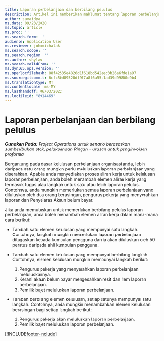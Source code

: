 ```yaml
---
title: Laporan perbelanjaan dan berbilang pelulus
description: Artikel ini memberikan maklumat tentang laporan perbelanjaan yang memerlukan kelulusan oleh lebih daripada satu orang.
author: suvaidya
ms.date: 09/23/2020
ms.topic: article
ms.prod: ''
ms.search.form: ''
audience: Application User
ms.reviewer: johnmichalak
ms.search.scope: ''
ms.search.region: ''
ms.author: shylaw
ms.search.validFrom: ''
ms.dyn365.ops.version: ''
ms.openlocfilehash: 88f42535e4826d1f618bd542eec3b26a6fde1a97
ms.sourcegitcommit: 6cfc50d89528df977a8f6a55c1ad39d99800d9b4
ms.translationtype: MT
ms.contentlocale: ms-MY
ms.lasthandoff: 06/03/2022
ms.locfileid: "8914469"
---
```

# <a name="expense-reports-and-multiple-approvers"></a>Laporan perbelanjaan dan berbilang pelulus

_**Gunakan Pada:** Project Operations untuk senario berasaskan sumber/bukan stok, pelaksanaan Ringan - urusan untuk penginvoisan proforma_

Bergantung pada dasar kelulusan perbelanjaan organisasi anda, lebih daripada satu orang mungkin perlu meluluskan laporan perbelanjaan yang diserahkan. Apabila anda menyediakan proses aliran kerja untuk kelulusan laporan perbelanjaan, anda boleh menambah elemen aliran kerja yang termasuk tugas atau langkah untuk satu atau lebih laporan pelulus. Contohnya, anda mungkin memerlukan semua laporan perbelanjaan yang diluluskan oleh dua orang berasingan, pengurus pekerja yang menyerahkan laporan dan Penyelaras Akaun belum bayar.

Jika anda memutuskan untuk memerlukan berbilang pelulus laporan perbelanjaan, anda boleh menambah elemen aliran kerja dalam mana-mana cara berikut:

- Tambah satu elemen kelulusan yang mempunyai satu langkah. Contohnya, langkah mungkin memerlukan laporan perbelanjaan ditugaskan kepada kumpulan pengguna dan ia akan diluluskan oleh 50 peratus daripada ahli kumpulan pengguna.
- Tambah satu elemen kelulusan yang mempunyai berbilang langkah. Contohnya, elemen kelulusan mungkin mempunyai langkah berikut:

    1. Pengurus pekerja yang menyerahkan laporan perbelanjaan meluluskannya.
    2. Kerani akaun belum bayar mengesahkan resit dan item laporan perbelanjaan.
    3. Pemilik bajet meluluskan laporan perbelanjaan.

- Tambah berbilang elemen kelulusan, setiap satunya mempunyai satu langkah. Contohnya, anda mungkin menambahkan elemen kelulusan berasingan bagi setiap langkah berikut:

    1. Pengurus pekerja akan meluluskan laporan perbelanjaan.
    2. Pemilik bajet meluluskan laporan perbelanjaan.


[!INCLUDE[footer-include](../includes/footer-banner.md)]